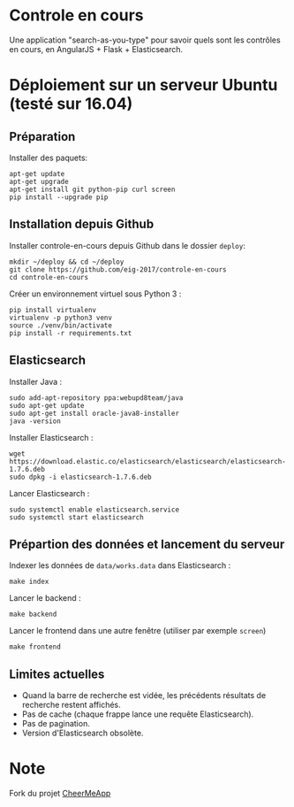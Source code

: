 # Controle en cours
Une application "search-as-you-type" pour savoir quels sont les contrôles en cours, en AngularJS + Flask + Elasticsearch.


# Déploiement sur un serveur Ubuntu (testé sur 16.04)

## Préparation
Installer des paquets:
```
apt-get update
apt-get upgrade
apt-get install git python-pip curl screen
pip install --upgrade pip
```

## Installation depuis Github
Installer controle-en-cours depuis Github dans le dossier `deploy`:
```
mkdir ~/deploy && cd ~/deploy
git clone https://github.com/eig-2017/controle-en-cours
cd controle-en-cours
```

Créer un environnement virtuel sous Python 3 :
```
pip install virtualenv
virtualenv -p python3 venv
source ./venv/bin/activate
pip install -r requirements.txt
```

## Elasticsearch
Installer Java :
```
sudo add-apt-repository ppa:webupd8team/java
sudo apt-get update
sudo apt-get install oracle-java8-installer
java -version
```

Installer Elasticsearch :
```
wget https://download.elastic.co/elasticsearch/elasticsearch/elasticsearch-1.7.6.deb
sudo dpkg -i elasticsearch-1.7.6.deb
```

Lancer Elasticsearch :
```
sudo systemctl enable elasticsearch.service
sudo systemctl start elasticsearch
```

## Prépartion des données et lancement du serveur
Indexer les données de `data/works.data` dans Elasticsearch :
```
make index
```

Lancer le backend :
```
make backend
```

Lancer le frontend dans une autre fenêtre (utiliser par exemple `screen`)
```
make frontend
```

## Limites actuelles

- Quand la barre de recherche est vidée, les précédents résultats de recherche restent affichés.
- Pas de cache (chaque frappe lance une requête Elasticsearch).
- Pas de pagination.
- Version d'Elasticsearch obsolète.


# Note

Fork du projet [CheerMeApp](https://github.com/bonzanini/CheerMeApp-demo)
